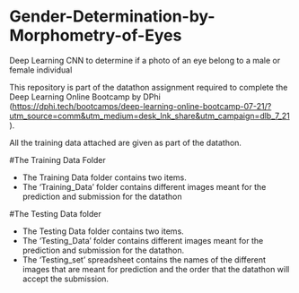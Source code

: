 # Gender-Determination-by-Morphometry-of-Eyes
Deep Learning CNN to determine if a photo of an eye belong to a male or female individual

This repository is part of the datathon assignment required to complete the Deep Learning Online Bootcamp by DPhi (https://dphi.tech/bootcamps/deep-learning-online-bootcamp-07-21/?utm_source=comm&utm_medium=desk_lnk_share&utm_campaign=dlb_7_21).

All the training data attached are given as part of the datathon.

#The Training Data Folder
* The Training Data folder contains two items.
* The ‘Training_Data’ folder contains different images meant for the prediction and submission for the datathon

#The Testing Data folder
* The Testing Data folder contains two items.
* The ‘Testing_Data’ folder contains different images meant for the prediction and submission for the datathon.
* The ‘Testing_set’ spreadsheet contains the names of the different images that are meant for prediction and the order that the datathon will accept the submission.

